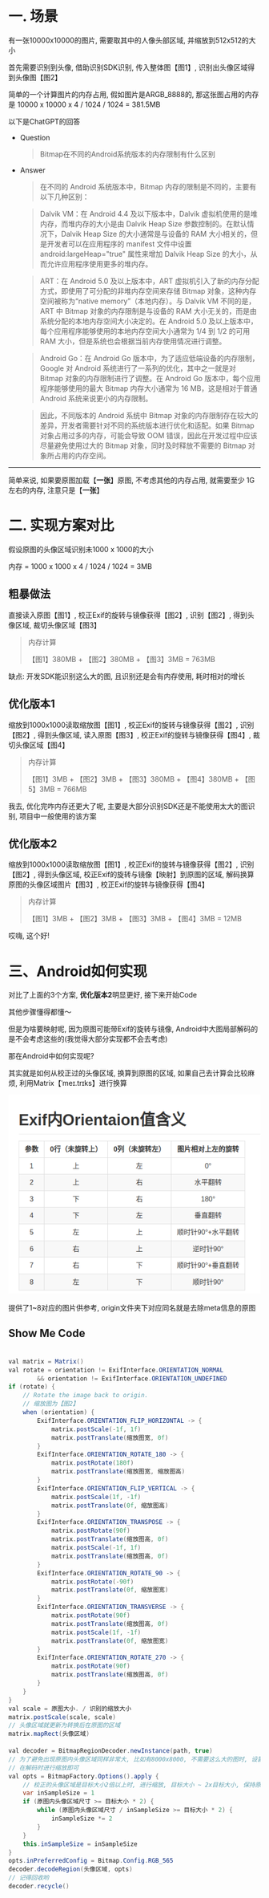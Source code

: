 # 一. 场景

有一张10000x10000的图片, 需要取其中的人像头部区域, 并缩放到512x512的大小

首先需要识别到头像, 借助识别SDK识别, 传入整体图【图1】, 识别出头像区域得到头像图【图2】

简单的一个计算图片的内存占用, 假如图片是ARGB_8888的, 那这张图占用的内存是 10000 x 10000 x 4 / 1024 / 1024 = 381.5MB

以下是ChatGPT的回答

* Question

	> Bitmap在不同的Android系统版本的内存限制有什么区别

* Answer

	> 在不同的 Android 系统版本中，Bitmap 内存的限制是不同的，主要有以下几种区别：

	> Dalvik VM：在 Android 4.4 及以下版本中，Dalvik 虚拟机使用的是堆内存，而堆内存的大小是由 Dalvik Heap Size 参数控制的。在默认情况下，Dalvik Heap Size 的大小通常是与设备的 RAM 大小相关的，但是开发者可以在应用程序的 manifest 文件中设置 android:largeHeap="true" 属性来增加 Dalvik Heap Size 的大小，从而允许应用程序使用更多的堆内存。

	> ART：在 Android 5.0 及以上版本中，ART 虚拟机引入了新的内存分配方式，即使用了可分配的非堆内存空间来存储 Bitmap 对象，这种内存空间被称为“native memory”（本地内存）。与 Dalvik VM 不同的是，ART 中 Bitmap 对象的内存限制是与设备的 RAM 大小无关的，而是由系统分配的本地内存空间大小决定的。在 Android 5.0 及以上版本中，每个应用程序能够使用的本地内存空间大小通常为 1/4 到 1/2 的可用 RAM 大小，但是系统也会根据当前内存使用情况进行调整。

	> Android Go：在 Android Go 版本中，为了适应低端设备的内存限制，Google 对 Android 系统进行了一系列的优化，其中之一就是对 Bitmap 对象的内存限制进行了调整。在 Android Go 版本中，每个应用程序能够使用的最大 Bitmap 内存大小通常为 16 MB，这是相对于普通 Android 系统来说更小的内存限制。

	> 因此，不同版本的 Android 系统中 Bitmap 对象的内存限制存在较大的差异，开发者需要针对不同的系统版本进行优化和适配。如果 Bitmap 对象占用过多的内存，可能会导致 OOM 错误，因此在开发过程中应该尽量避免使用过大的 Bitmap 对象，同时及时释放不需要的 Bitmap 对象所占用的内存空间。

---

简单来说, 如果要原图加载【**一张**】原图, 不考虑其他的内存占用, 就需要至少 1G左右的内存, 注意只是【**一张**】


# 二. 实现方案对比

假设原图的头像区域识别未1000 x 1000的大小

内存 = 1000 x 1000 x 4 / 1024 / 1024 = 3MB


## 粗暴做法

直接读入原图【图1】, 校正Exif的旋转与镜像获得【图2】, 识别【图2】, 得到头像区域, 裁切头像区域【图3】


> 内存计算
> 
> 【图1】380MB + 【图2】380MB + 【图3】3MB = 763MB
> 

缺点: 开发SDK能识别这么大的图, 且识别还是会有内存使用, 耗时相对的增长

## 优化版本1

缩放到1000x1000读取缩放图【图1】, 校正Exif的旋转与镜像获得【图2】, 识别【图2】, 得到头像区域, 读入原图【图3】, 校正Exif的旋转与镜像获得【图4】, 裁切头像区域【图4】

> 内存计算
> 
> 【图1】3MB + 【图2】3MB + 【图3】380MB + 【图4】380MB + 【图5】3MB = 766MB
> 

我去, 优化完咋内存还更大了呢, 主要是大部分识别SDK还是不能使用太大的图识别, 项目中一般使用的该方案

## 优化版本2

缩放到1000x1000读取缩放图【图1】, 校正Exif的旋转与镜像获得【图2】, 识别【图2】, 得到头像区域, 校正Exif的旋转与镜像【映射】到原图的区域, 解码换算原图的头像区域图片【图3】, 校正Exif的旋转与镜像获得【图4】

> 内存计算
> 
> 【图1】3MB + 【图2】3MB + 【图3】3MB + 【图4】3MB = 12MB
> 
 
哎嗨, 这个好!

# 三、Android如何实现

对比了上面的3个方案, **优化版本2**明显更好, 接下来开始Code

其他步骤懂得都懂～

但是为啥要映射呢, 因为原图可能带Exif的旋转与镜像, Android中大图局部解码的是不会考虑这些的(我觉得大部分实现都不会去考虑)

那在Android中如何实现呢?

其实就是如何从校正过的头像区域, 换算到原图的区域, 如果自己去计算会比较麻烦, 利用Matrix【ˈmeɪ.trɪks】进行换算

<img src='./values.png'>

提供了1~8对应的图片供参考, origin文件夹下对应同名就是去除meta信息的原图

## Show Me Code

```java

val matrix = Matrix()
val rotate = orientation != ExifInterface.ORIENTATION_NORMAL 
		&& orientation != ExifInterface.ORIENTATION_UNDEFINED
if (rotate) {
    // Rotate the image back to origin.
    // 缩放图为【图2】
    when (orientation) {
        ExifInterface.ORIENTATION_FLIP_HORIZONTAL -> {
            matrix.postScale(-1f, 1f)
            matrix.postTranslate(缩放图宽, 0f)
        }
        ExifInterface.ORIENTATION_ROTATE_180 -> {
            matrix.postRotate(180f)
            matrix.postTranslate(缩放图宽, 缩放图高)
        }
        ExifInterface.ORIENTATION_FLIP_VERTICAL -> {
            matrix.postScale(1f, -1f)
            matrix.postTranslate(0f, 缩放图高)
        }
        ExifInterface.ORIENTATION_TRANSPOSE -> {
            matrix.postRotate(90f)
            matrix.postTranslate(缩放图高, 0f)
            matrix.postScale(-1f, 1f)
            matrix.postTranslate(缩放图高, 0f)
        }
        ExifInterface.ORIENTATION_ROTATE_90 -> {
            matrix.postRotate(-90f)
            matrix.postTranslate(0f, 缩放图宽)
        }
        ExifInterface.ORIENTATION_TRANSVERSE -> {
            matrix.postRotate(90f)
            matrix.postTranslate(缩放图高, 0f)
            matrix.postScale(1f, -1f)
            matrix.postTranslate(0f, 缩放图宽)
        }
        ExifInterface.ORIENTATION_ROTATE_270 -> {
            matrix.postRotate(90f)
            matrix.postTranslate(缩放图高, 0f)
        }
    }
}
val scale = 原图大小. / 识别的缩放大小
matrix.postScale(scale, scale)
// 头像区域就更新为转换后在原图的区域
matrix.mapRect(头像区域)

val decoder = BitmapRegionDecoder.newInstance(path, true)
// 为了避免出现原图内头像区域同样非常大, 比如有8000x8000, 不需要这么大的图时, 设置下最大目标尺寸
// 在解码时进行缩放即可
val opts = BitmapFactory.Options().apply {
    // 校正的头像区域是目标大小2倍以上时, 进行缩放, 目标大小 ~ 2x目标大小, 保持原图大小
    var inSampleSize = 1
    if (原图内头像区域尺寸 >= 目标大小 * 2) {
        while (原图内头像区域尺寸 / inSampleSize >= 目标大小 * 2) {
            inSampleSize *= 2
        }
    }
    this.inSampleSize = inSampleSize
}
opts.inPreferredConfig = Bitmap.Config.RGB_565
decoder.decodeRegion(头像区域, opts)
// 记得回收哟
decoder.recycle()
```






